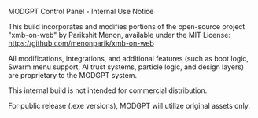MODGPT Control Panel - Internal Use Notice

This build incorporates and modifies portions of the open-source project
"xmb-on-web" by Parikshit Menon, available under the MIT License:
https://github.com/menonparik/xmb-on-web

All modifications, integrations, and additional features (such as boot logic,
Swarm menu support, AI trust systems, particle logic, and design layers)
are proprietary to the MODGPT system.

This internal build is not intended for commercial distribution.

For public release (.exe versions), MODGPT will utilize original assets only.
